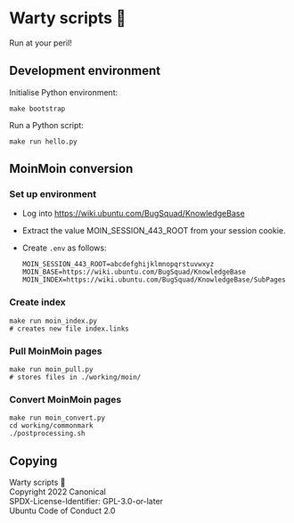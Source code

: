 # Warty scripts 🐗

Run at your peril!

## Development environment

Initialise Python environment:

```
make bootstrap
```

Run a Python script:

```
make run hello.py
```

## MoinMoin conversion

### Set up environment

- Log into https://wiki.ubuntu.com/BugSquad/KnowledgeBase

- Extract the value MOIN_SESSION_443_ROOT from your session cookie.

- Create `.env` as follows:

  ```
  MOIN_SESSION_443_ROOT=abcdefghijklmnopqrstuvwxyz
  MOIN_BASE=https://wiki.ubuntu.com/BugSquad/KnowledgeBase
  MOIN_INDEX=https://wiki.ubuntu.com/BugSquad/KnowledgeBase/SubPages
  ```

### Create index

```
make run moin_index.py
# creates new file index.links
```

### Pull MoinMoin pages

```
make run moin_pull.py
# stores files in ./working/moin/
```

### Convert MoinMoin pages

```
make run moin_convert.py
cd working/commonmark
./postprocessing.sh
```

## Copying

Warty scripts 🐗 \
Copyright 2022 Canonical \
SPDX-License-Identifier: GPL-3.0-or-later \
Ubuntu Code of Conduct 2.0
